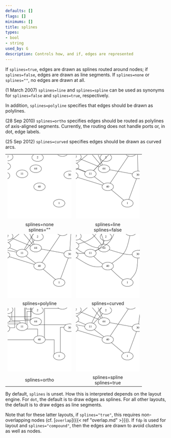 ```yaml
---
defaults: []
flags: []
minimums: []
title: splines
types:
- bool
- string
used_by: G
description: Controls how, and if, edges are represented
---
```


If `splines=true`, edges are drawn as splines routed around nodes; if
`splines=false`, edges are drawn as line segments. If `splines=none` or
`splines=""`, no edges are drawn at all.

(1 March 2007) `splines=line` and `splines=spline` can be
used as synonyms for `splines=false` and `splines=true`, respectively.

In addition, `splines=polyline` specifies that edges should be drawn as
polylines.

(28 Sep 2010) `splines=ortho` specifies edges should be
routed as polylines of axis-aligned segments. Currently, the routing
does not handle ports or, in dot, edge labels.

(25 Sep 2012) `splines=curved` specifies edges should be drawn as curved
arcs.

<TABLE STYLE="border-spacing: 20px;">
<TR>
    <TD><IMG WIDTH="200" SRC="/doc/info/spline_none.png"></TD>
    <TD><IMG WIDTH="200" SRC="/doc/info/spline_line.png"></TD>
</TR>
<TR>
    <TD STYLE="text-align: center;">splines=none<BR>splines=""</TD>
    <TD STYLE="text-align: center;">splines=line<BR>splines=false</TD>
</TR>
<TR>
    <TD><IMG WIDTH="200" SRC="/doc/info/spline_polyline.png"></TD>
    <TD><IMG WIDTH="200" SRC="/doc/info/spline_curved.png"></TD>
</TR>
<TR>
    <TD STYLE="text-align: center;">splines=polyline</TD>
    <TD STYLE="text-align: center;">splines=curved</TD>
</TR>
<TR>
    <TD><IMG WIDTH="200" SRC="/doc/info/spline_ortho.png"></TD>
    <TD><IMG WIDTH="200" SRC="/doc/info/spline_spline.png"></TD>
</TR>
<TR>
    <TD STYLE="text-align: center;">splines=ortho</TD>
    <TD STYLE="text-align: center;">splines=spline<BR>splines=true</TD>
</TR>
</TABLE>

By default, `splines` is unset. How this is interpreted depends on
the layout engine. For `dot`, the default is to draw edges as splines. For all
other layouts, the default is to draw edges as line segments.

Note that for these latter layouts, if `splines="true"`, this
requires non-overlapping nodes (cf. [`overlap`]({{< ref "overlap.md" >}})).
If `fdp` is used for layout and `splines="compound"`, then the edges are
drawn to avoid clusters as well as nodes.
